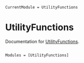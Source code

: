 ```@meta
CurrentModule = UtilityFunctions
```

# UtilityFunctions

Documentation for [UtilityFunctions](https://github.com/fieldofnodes/UtilityFunctions.jl).

```@index
```

```@autodocs
Modules = [UtilityFunctions]
```
